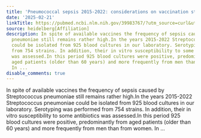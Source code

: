 ```yaml
---
title: 'Pneumococcal sepsis 2015-2022: considerations on vaccination strategies'
date: '2025-02-21'
linkTitle: https://pubmed.ncbi.nlm.nih.gov/39983767/?utm_source=curl&utm_medium=rss&utm_campaign=pubmed-2&utm_content=1FakS-2QOkCT8HsMOQP1bCRQ4YzyumYOmxmF0moLsQ3dFB1E9V&fc=20220326224207&ff=20250222170723&v=2.18.0.post9+e462414
source: heidelberg[Affiliation]
description: In spite of available vaccines the frequency of sepsis caused by Streptococcus
  pneumoniae still remains rather high.In the years 2015-2022 Streptococcus pneumoniae
  could be isolated from 925 blood cultures in our laboratory. Serotyping was performed
  from 754 strains. In addition, their in vitro susceptibility to some antibiotics
  was assessed.In this period 925 blood cultures were positive, predominantly from
  aged patients (older than 60 years) and more frequently from men than from women.
  In ...
disable_comments: true
---
```

In spite of available vaccines the frequency of sepsis caused by Streptococcus pneumoniae still remains rather high.In the years 2015-2022 Streptococcus pneumoniae could be isolated from 925 blood cultures in our laboratory. Serotyping was performed from 754 strains. In addition, their in vitro susceptibility to some antibiotics was assessed.In this period 925 blood cultures were positive, predominantly from aged patients (older than 60 years) and more frequently from men than from women. In ...